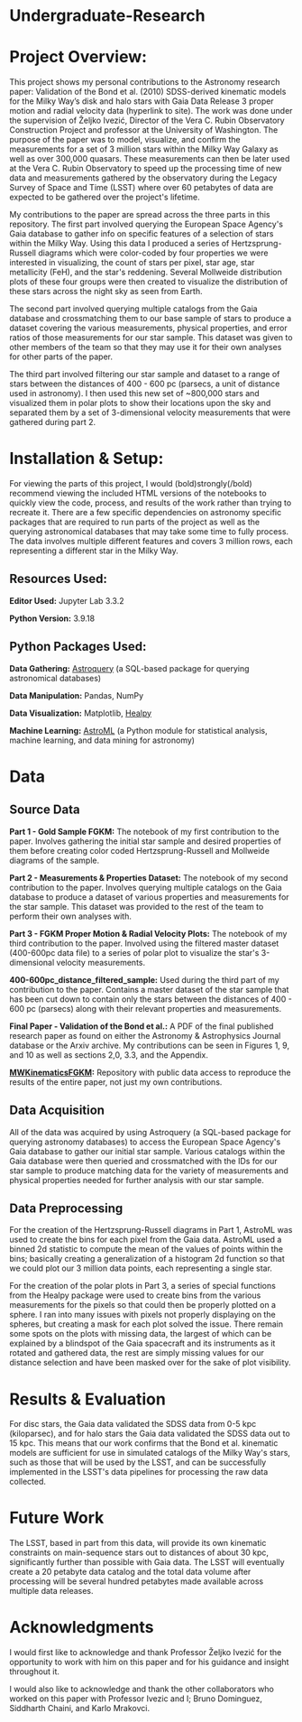 # Undergraduate-Research
# Project Overview:
This project shows my personal contributions to the Astronomy research paper: Validation of the Bond et al. (2010) SDSS-derived kinematic models for the Milky Way’s disk and halo stars with Gaia Data Release 3 proper motion and radial velocity data (hyperlink to site). The work was done under the supervision of Željko Ivezić, Director of the Vera C. Rubin Observatory Construction Project and professor at the University of Washington. The purpose of the paper was to model, visualize, and confirm the measurements for a set of 3 million stars within the Milky Way Galaxy as well as over 300,000 quasars. These measurements can then be later used at the Vera C. Rubin Observatory to speed up the processing time of new data and measurements gathered by the observatory during the Legacy Survey of Space and Time (LSST) where over 60 petabytes of data are expected to be gathered over the project's lifetime.

My contributions to the paper are spread across the three parts in this repository. The first part involved querying the European Space Agency's Gaia database to gather info on specific features of a selection of stars within the Milky Way. Using this data I produced a series of Hertzsprung-Russell diagrams which were color-coded by four properties we were interested in visualizing, the count of stars per pixel, star age, star metallicity (FeH), and the star's reddening. Several Mollweide distribution plots of these four groups were then created to visualize the distribution of these stars across the night sky as seen from Earth. 

The second part involved querying multiple catalogs from the Gaia database and crossmatching them to our base sample of stars to produce a dataset covering the various measurements, physical properties, and error ratios of those measurements for our star sample. This dataset was given to other members of the team so that they may use it for their own analyses for other parts of the paper. 

The third part involved filtering our star sample and dataset to a range of stars between the distances of 400 - 600 pc (parsecs, a unit of distance used in astronomy). I then used this new set of ~800,000 stars and visualized them in polar plots to show their locations upon the sky and separated them by a set of 3-dimensional velocity measurements that were gathered during part 2. 


# Installation & Setup:
For viewing the parts of this project, I would (bold)strongly(/bold) recommend viewing the included HTML versions of the notebooks to quickly view the code, process, and results of the work rather than trying to recreate it. There are a few specific dependencies on astronomy specific packages that are required to run parts of the project as well as the querying astronomical databases that may take some time to fully process. The data involves multiple different features and covers 3 million rows, each representing a different star in the Milky Way.


## Resources Used:
**Editor Used:** Jupyter Lab 3.3.2

**Python Version:** 3.9.18

## Python Packages Used:
**Data Gathering:** [Astroquery](https://astroquery.readthedocs.io/en/latest/) (a SQL-based package for querying astronomical databases)

**Data Manipulation:** Pandas, NumPy

**Data Visualization:** Matplotlib, [Healpy](https://healpy.readthedocs.io/en/latest/)

**Machine Learning:** [AstroML](https://www.astroml.org/) (a Python module for statistical analysis, machine learning, and data mining for astronomy)



# Data
## Source Data
**Part 1 - Gold Sample FGKM:** The notebook of my first contribution to the paper. Involves gathering the initial star sample and desired properties of them before creating color coded Hertzsprung-Russell and Mollweide diagrams of the sample.

**Part 2 - Measurements & Properties Dataset:** The notebook of my second contribution to the paper. Involves querying multiple catalogs on the Gaia database to produce a dataset of various properties and measurements for the star sample. This dataset was provided to the rest of the team to perform their own analyses with.

**Part 3 - FGKM Proper Motion & Radial Velocity Plots:** The notebook of my third contribution to the paper. Involved using the filtered master dataset (400-600pc data file) to a series of polar plot to visualize the star's 3-dimensional velocity measurements.

**400-600pc_distance_filtered_sample:** Used during the third part of my contribution to the paper. Contains a master dataset of the star sample that has been cut down to contain only the stars between the distances of 400 - 600 pc (parsecs) along with their relevant properties and measurements.

**Final Paper - Validation of the Bond et al.:** A PDF of the final published research paper as found on either the Astronomy & Astrophysics Journal database or the Arxiv archive. My contributions can be seen in Figures 1, 9, and 10 as well as sections 2,0, 3.3, and the Appendix.

**[MWKinematicsFGKM](https://github.com/sidchaini/MWKinematicsFGKM):** Repository with public data access to reproduce the results of the entire paper, not just my own contributions. 


## Data Acquisition
All of the data was acquired by using Astroquery (a SQL-based package for querying astronomy databases) to access the European Space Agency's Gaia database to gather our initial star sample. Various catalogs within the Gaia database were then queried and crossmatched with the IDs for our star sample to produce matching data for the variety of measurements and physical properties needed for further analysis with our star sample.

## Data Preprocessing

For the creation of the Hertzsprung-Russell diagrams in Part 1, AstroML was used to create the bins for each pixel from the Gaia data. AstroML used a binned 2d statistic to compute the mean of the values of points within the bins; basically creating a generalization of a histogram 2d function so that we could plot our 3 million data points, each representing a single star.

For the creation of the polar plots in Part 3, a series of special functions from the Healpy package were used to create bins from the various measurements for the pixels so that could then be properly plotted on a sphere. I ran into many issues with pixels not properly displaying on the spheres, but creating a mask for each plot solved the issue. There remain some spots on the plots with missing data, the largest of which can be explained by a blindspot of the Gaia spacecraft and its instruments as it rotated and gathered data, the rest are simply missing values for our distance selection and have been masked over for the sake of plot visibility.

# Results & Evaluation

For disc stars, the Gaia data validated the SDSS data from 0-5 kpc (kiloparsec), and for halo stars the Gaia data validated the SDSS data out to 15 kpc. This means that our work confirms that the Bond et al. kinematic models are  sufficient for use in simulated catalogs of the Milky Way's stars, such as those that will be used by the LSST, and can be successfully implemented in the LSST's data pipelines for processing the raw data collected. 


# Future Work
The LSST, based in part from this data, will provide its own kinematic constraints on main-sequence stars out to distances of about 30 kpc, significantly further than possible with Gaia data. The LSST will eventually create a 20 petabyte data catalog and the total data volume after processing will be several hundred petabytes made available across multiple data releases. 

# Acknowledgments
I would first like to acknowledge and thank Professor Željko Ivezić for the opportunity to work with him on this paper and for his guidance and insight throughout it.

I would also like to acknowledge and thank the other collaborators who worked on this paper with Professor Ivezic and I;  Bruno Dominguez, Siddharth Chaini, and Karlo Mrakovci. 
